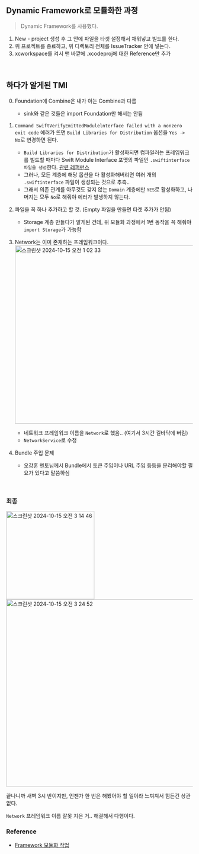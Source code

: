## Dynamic Framework로 모듈화한 과정
> Dynamic Framework를 사용했다.

1. New - project 생성 후 그 안에 파일을 타겟 설정해서 채워넣고 빌드를 한다.
2. 위 프로젝트를 종료하고, 위 디렉토리 전체를 IssueTracker 안에 넣는다.
3. xcworkspace를 켜서 맨 바깥에 .xcodeproj에 대한 Reference만 추가

<br>

## 하다가 알게된 TMI
0. Foundation에 Combine은 내가 아는 Combine과 다름
    - sink와 같은 것들은 import Foundation만 해서는 안됨

1. `Command SwiftVerifyEmittedModulelnterface failed with a nonzero exit code` 에러가 뜨면 `Build Libraries for Distribution` 옵션을 `Yes -> No`로 변경하면 된다.
    - `Build Libraries for Distribution`가 활성화되면 컴파일러는 프레임워크를 빌드할 때마다 Swift Module Interface 포맷의 파일인 `.swiftinterface파일을 생성`한다. [관련 레퍼런스](https://minsone.github.io/ios/mac/ios-wwdc-2019-binary-frameworks-in-swift-little-summary-and-translate)
    - 그러나, 모든 계층에 해당 옵션을 다 활성화해버리면 여러 개의 `.swiftinterface` 파일이 생성되는 것으로 추측..
    - 그래서 의존 관계를 아무것도 갖지 않는 `Domain` 계층에만 `YES`로 활성화하고, 나머지는 모두 `No`로 해줘야 에러가 발생하지 않는다.

2. 파일을 꼭 하나 추가하고 할 것. (Empty 파일을 만들면 타겟 추가가 안됨)
    - Storage 계층 만들다가 알게된 건데, 위 모듈화 과정에서 1번 동작을 꼭 해줘야 `import Storage`가 가능함

3. Network는 이미 존재하는 프레임워크이다.
   <img width="481" alt="스크린샷 2024-10-15 오전 1 02 33" src="https://github.com/user-attachments/assets/1c74cb9a-3a3c-4af7-bcf0-2822246d9f77">
    - 네트워크 프레임워크 이름을 `Network`로 했음.. (여기서 3시간 길바닥에 버림)
    - `NetworkService`로 수정

4. Bundle 주입 문제
    - 오강훈 멘토님께서 Bundle에서 토큰 주입이나 URL 주입 등등을 분리해야할 필요가 있다고 말씀하심


<br>

### 최종
<img width="238" alt="스크린샷 2024-10-15 오전 3 14 46" src="https://github.com/user-attachments/assets/cd473cd8-19c4-41a7-8860-61b9b0a3c113">

<img width="506" alt="스크린샷 2024-10-15 오전 3 24 52" src="https://github.com/user-attachments/assets/dd816f54-5c93-401e-8102-e15922fd325b">

끝나니까 새벽 3시 반이지만, 언젠가 한 번은 해봤어야 할 일이라 느껴져서 힘든건 상관없다.

`Network` 프레임워크 이름 잘못 지은 거.. 해결해서 다행이다.

### Reference
- [Framework 모듈화 작업](https://daddy73e.tistory.com/4)
